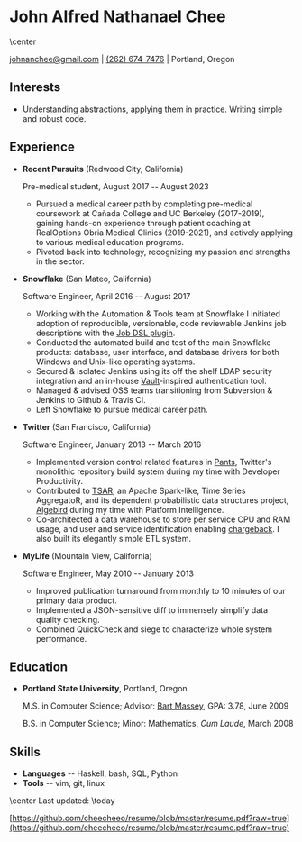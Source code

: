 John Alfred Nathanael Chee
===============

\center

[johnanchee@gmail.com](mailto:johnanchee@gmail.com) | [(262) 674-7476](tel:+1-262-674-7476) | Portland, Oregon

Interests
---------

*   Understanding abstractions, applying them in practice. Writing simple and robust code.

Experience
---------------

* **Recent Pursuits** (Redwood City, California)

    Pre-medical student, August 2017 -- August 2023

    - Pursued a medical career path by completing pre-medical coursework at Cañada College and UC Berkeley (2017-2019), gaining hands-on experience through patient coaching at RealOptions Obria Medical Clinics (2019-2021), and actively applying to various medical education programs.
    - Pivoted back into technology, recognizing my passion and strengths in the sector.

* **Snowflake** (San Mateo, California)

    Software Engineer, April 2016 -- August 2017

    - Working with the Automation & Tools team at Snowflake I initiated adoption of reproducible, versionable, code reviewable Jenkins job descriptions with the [Job DSL plugin](https://github.com/jenkinsci/job-dsl-plugin).
    - Conducted the automated build and test of the main Snowflake products: database, user interface, and database drivers for both Windows and Unix-like operating systems.
    - Secured & isolated Jenkins using its off the shelf LDAP security integration and an in-house [Vault](https://www.vaultproject.io)-inspired authentication tool.
    - Managed & advised OSS teams transitioning from Subversion & Jenkins to Github & Travis CI.
    - Left Snowflake to pursue medical career path.

* **Twitter** (San Francisco, California)

    Software Engineer, January 2013 -- March 2016

    - Implemented version control related features in [Pants](https://www.pantsbuild.org/), Twitter's monolithic repository build system during my time with Developer Productivity.
    - Contributed to [TSAR](https://blog.twitter.com/engineering/en_us/a/2014/tsar-a-timeseries-aggregator.html), an Apache Spark-like, Time Series AggregatoR, and its dependent probabilistic data structures project, [Algebird](https://twitter.github.io/algebird/) during my time with Platform Intelligence.
    - Co-architected a data warehouse to store per service CPU and RAM usage, and user and service identification enabling [chargeback](https://www.linux.com/blog/twitters-chargeback-system-measures-resource-use-and-sends-out-bill). I also built its elegantly simple ETL system.

* **MyLife** (Mountain View, California)

    Software Engineer, May 2010 -- January 2013

    - Improved publication turnaround from monthly to 10 minutes of our primary data product.
    - Implemented a JSON-sensitive diff to immensely simplify data quality checking.
    - Combined QuickCheck and siege to characterize whole system performance.

## Education

*   **Portland State University**, Portland, Oregon

    M.S. in Computer Science; Advisor: [Bart Massey](http://web.cecs.pdx.edu/~bart/), GPA: 3.78, June 2009

    B.S. in Computer Science; Minor: Mathematics, _Cum Laude_, March 2008


Skills
------

*   **Languages** -- Haskell, bash, SQL, Python
*   **Tools** -- vim, git, linux

\center Last updated: \today

[https://github.com/cheecheeo/resume/blob/master/resume.pdf?raw=true](https://github.com/cheecheeo/resume/blob/master/resume.pdf?raw=true)
